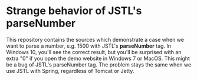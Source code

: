 Strange behavior of JSTL's parseNumber
=========

This repository contains the sources which demonstrate a case when we want to parse a number, e.g. 1500 with JSTL's **parseNumber** tag.
In Windows 10, you'll see the correct result, but you'll be surprised with an extra "0" if you open the demo website in Windows 7 or MacOS.
This might be a bug of JSTL's parseNumber tag. The problem stays the same when we use JSTL with Spring, regardless of Tomcat or Jetty.